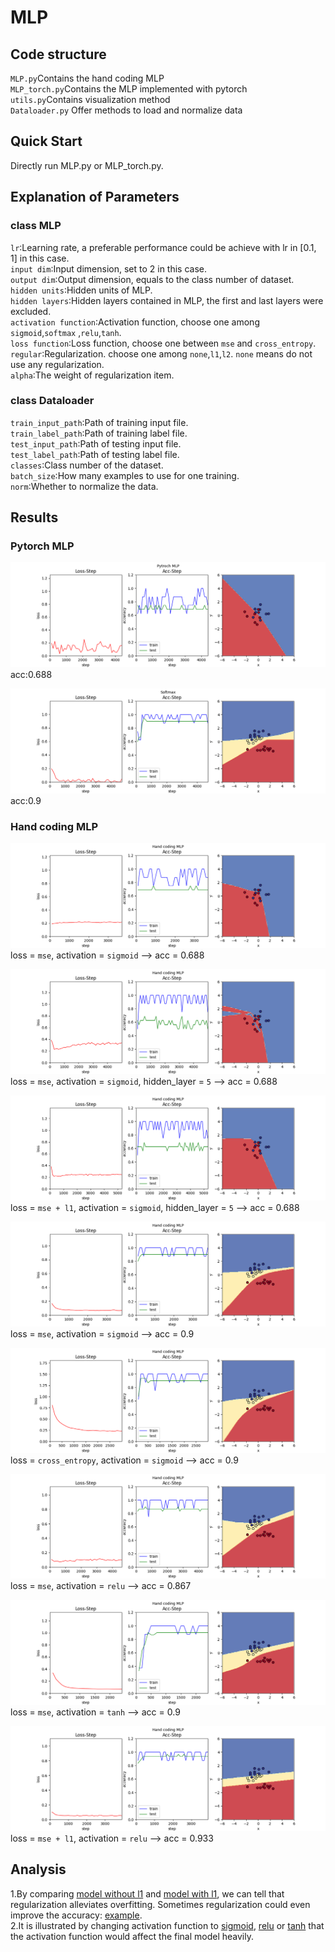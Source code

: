 # MLP
## Code structure
`MLP.py`Contains the hand coding MLP\
`MLP_torch.py`Contains the MLP implemented with pytorch\
`utils.py`Contains visualization method\
`Dataloader.py` Offer methods to load and normalize data

## Quick Start
Directly run MLP.py or MLP_torch.py.

## Explanation of Parameters
### class MLP
`lr`:Learning rate, a preferable performance could be achieve with lr in [0.1, 1] in this case.\
`input dim`:Input dimension, set to 2 in this case.\
`output dim`:Output dimension, equals to the class number of dataset.\
`hidden units`:Hidden units of MLP.\
`hidden layers`:Hidden layers contained in MLP, the first and last layers were excluded.\
`activation function`:Activation function, choose one among `sigmoid`,`softmax`
,`relu`,`tanh`.\
`loss function`:Loss function, choose one between `mse` and `cross_entropy`.\
`regular`:Regularization. choose one among `none`,`l1`,`l2`. `none` means do not
use any regularization.\
`alpha`:The weight of regularization item.

### class Dataloader
`train_input_path`:Path of training input file.\
`train_label_path`:Path of training label file.\
`test_input_path`:Path of testing input file.\
`test_label_path`:Path of testing label file.\
`classes`:Class number of the dataset.\
`batch_size`:How many examples to use for one training.\
`norm`:Whether to normalize the data.

## Results
### Pytorch MLP
![2cls torch](imgs/cls2_torch_0.688.png "Pytorch MLP")\
acc:0.688

![3cls torch](imgs/cls3_torch.png "Pytorch MLP")\
acc:0.9
### Hand coding MLP
![2cls mse](imgs/cls2_mse.png "2cls mse")\
loss = `mse`, activation = `sigmoid` --> acc = 0.688

![2cls mse layer5](imgs/cls2_mse_layer5.png "2cls mse layer5")\
loss = `mse`, activation = `sigmoid`, hidden_layer = `5` --> acc = 0.688

![2cls mse_l1_layer5](imgs/cls2_mse_l1_layer5.png "2cls mse l1 layer5")\
loss = `mse + l1`, activation = `sigmoid`, hidden_layer = `5` --> acc = 0.688

![3cls mse](imgs/cls3_mse_l1.png "Hand coding MLP")\
loss = `mse`, activation = `sigmoid` --> acc = 0.9 

![3cls cross entropy](imgs/cls3_crossentropy_none.png "3cls cross entropy")\
loss = `cross_entropy`, activation = `sigmoid` --> acc = 0.9

![3cls mse relu](imgs/cls3_mse_relu.png "3cls mse relu")\
loss = `mse`, activation = `relu` --> acc = 0.867

![3cls mse tanh](imgs/cls3_mse_tanh.png "3cls mse tanh")\
loss = `mse`, activation = `tanh` --> acc = 0.9

![3cls mse relu l1](imgs/cls3_mse_l1_relu.png "3cls mse relu l1")\
loss = `mse + l1`, activation = `relu` --> acc = 0.933


## Analysis
1.By comparing [model without l1](imgs/cls2_mse_layer5.png) and [model with l1](imgs/cls2_mse_l1_layer5.png),
we can tell that regularization alleviates overfitting. Sometimes regularization could even improve the accuracy:
[example](imgs/cls3_mse_l1_relu.png).\
2.It is illustrated by changing activation function to [sigmoid](imgs/cls3_mse_l1.png), [relu](imgs/cls3_mse_relu.png) or 
[tanh](imgs/cls3_mse_l1_relu.png) that the activation function would affect the final model heavily.
